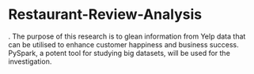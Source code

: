 # Restaurant-Review-Analysis
. The purpose of this research is to glean information from Yelp data that can  be utilised to enhance customer happiness and business success. PySpark, a potent tool for  studying big datasets, will be used for the investigation.
